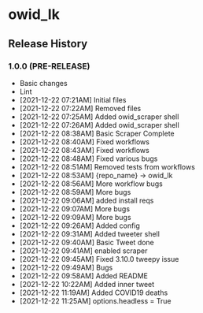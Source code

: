# owid_lk

## Release History

### 1.0.0 (PRE-RELEASE)
  * Basic changes
  * Lint
  *  [2021-12-22 07:21AM] Initial files
  *  [2021-12-22 07:22AM] Removed files
  *  [2021-12-22 07:25AM] Added owid_scraper shell
  *  [2021-12-22 07:26AM] Added owid_scraper shell
  *  [2021-12-22 08:38AM] Basic Scraper Complete
  *  [2021-12-22 08:40AM] Fixed workflows
  *  [2021-12-22 08:43AM] Fixed workflows
  *  [2021-12-22 08:48AM] Fixed various bugs
  *  [2021-12-22 08:51AM] Removed tests from workflows
  *  [2021-12-22 08:53AM] {repo_name} -> owid_lk
  *  [2021-12-22 08:56AM] More workflow bugs
  *  [2021-12-22 08:59AM] More bugs
  *  [2021-12-22 09:06AM] added install reqs
  *  [2021-12-22 09:07AM] More bugs
  *  [2021-12-22 09:09AM] More bugs
  *  [2021-12-22 09:26AM] Added config
  *  [2021-12-22 09:31AM] Added tweeter shell
  *  [2021-12-22 09:40AM] Basic Tweet done
  *  [2021-12-22 09:41AM] enabled scraper
  *  [2021-12-22 09:45AM] Fixed 3.10.0 tweepy issue
  *  [2021-12-22 09:49AM] Bugs
  *  [2021-12-22 09:58AM] Added README
  *  [2021-12-22 10:22AM] Added inner tweet
  *  [2021-12-22 11:19AM] Added COVID19 deaths
  *  [2021-12-22 11:25AM] options.headless = True
